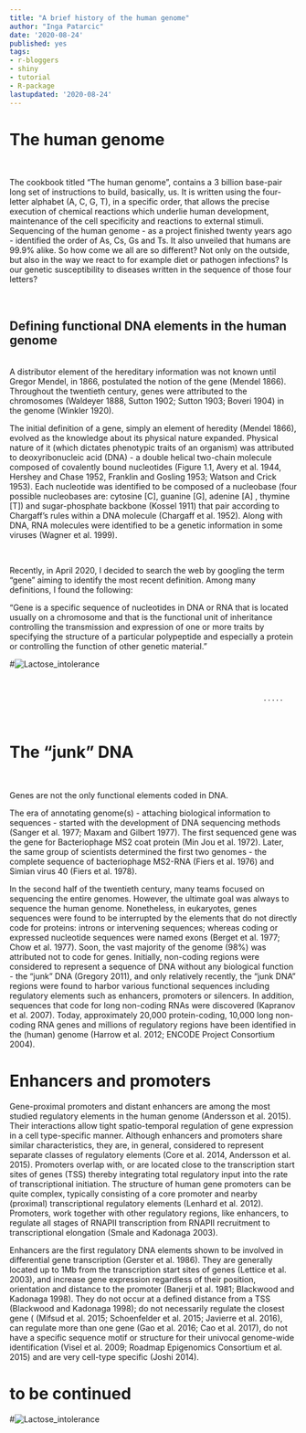 ```yaml
---
title: "A brief history of the human genome"
author: "Inga Patarcic"
date: '2020-08-24'
published: yes
tags:
- r-bloggers
- shiny
- tutorial
- R-package
lastupdated: '2020-08-24'
---
```


 
  
# The human genome 
<br />
  
The cookbook titled “The human genome”, contains a 3 billion base-pair long set of instructions to build, basically, us. It is written using the four-letter alphabet (A, C, G, T), in a specific order, that allows the precise execution of chemical reactions which underlie human development, maintenance of the cell specificity and reactions to external stimuli. Sequencing of the human genome - as a project finished twenty years ago - identified the order of As, Cs, Gs and Ts. It also unveiled that humans are 99.9% alike. So how come we all are so different? Not only on the outside, but also in the way we react to for example diet or pathogen infections? Is our genetic susceptibility to diseases written in the sequence of those four letters?


  
<br />
  
## Defining functional DNA elements in the human genome
<br />
A distributor element of the hereditary information was not known until Gregor Mendel, in 1866, postulated the notion of the gene (Mendel 1866). Throughout the twentieth century, genes were attributed to the chromosomes (Waldeyer 1888, Sutton 1902; Sutton 1903; Boveri 1904) in the genome (Winkler 1920). 
<br />

The initial definition of a gene, simply an element of heredity (Mendel 1866), evolved as the knowledge about its physical nature expanded. Physical nature of it (which dictates phenotypic traits of an organism) was attributed to deoxyribonucleic acid (DNA) - a double helical two-chain molecule composed of covalently bound nucleotides (Figure 1.1, Avery et al. 1944, Hershey and Chase 1952, Franklin and Gosling 1953; Watson and Crick 1953). Each nucleotide was identified to be composed of a nucleobase (four possible nucleobases are: cytosine [C], guanine [G], adenine [A] , thymine [T]) and sugar-phosphate backbone (Kossel 1911) that  pair according to Chargaff’s rules within a DNA molecule (Chargaff et al. 1952). Along with DNA, RNA molecules were identified to be a genetic information in some viruses (Wagner et al. 1999).
 

<br />



Recently, in April 2020, I decided to search the web by googling the term “gene” aiming to identify the most recent definition. Among many definitions, I found the following:

“Gene is a specific sequence of nucleotides in DNA or RNA that is located usually on a chromosome and that is the functional unit of inheritance controlling the transmission and expression of one or more traits by specifying the structure of a particular polypeptide and especially a protein or controlling the function of other genetic material.”

#![Lactose_intolerance](/myDNA/img/li1.jpg)

<br />

                                                                  .....
                                                                  
                                                                  
 <br />       
 
# The “junk” DNA
<br />

Genes are not the only functional elements coded in DNA. 

The era of annotating genome(s) - attaching biological information to sequences - started with the development of DNA sequencing methods (Sanger et al. 1977; Maxam and Gilbert 1977). The first sequenced gene was the gene for Bacteriophage MS2 coat protein (Min Jou et al. 1972). Later, the same group of scientists determined the first two genomes - the complete sequence of bacteriophage MS2-RNA (Fiers et al. 1976) and Simian virus 40 (Fiers et al. 1978). 

In the second half of the twentieth century, many teams focused on sequencing the entire genomes. However, the ultimate goal was always to sequence the human genome. Nonetheless, in eukaryotes, genes sequences were found to be interrupted by the elements that do not directly code for proteins: introns or intervening sequences; whereas coding or expressed nucleotide sequences were named exons (Berget et al. 1977; Chow et al. 1977). Soon, the vast majority of the genome (98%) was attributed not to code for genes. Initially, non-coding regions were considered to represent a sequence of DNA without any biological function  - the “junk” DNA (Gregory 2011), and only relatively recently, the “junk DNA” regions were found to harbor various functional sequences including regulatory elements such as enhancers, promoters or silencers. In addition, sequences that code for long non-coding RNAs were discovered (Kapranov et al. 2007). Today, approximately 20,000 protein-coding, 10,000 long non-coding RNA genes and millions of regulatory regions have been identified in the (human) genome (Harrow et al. 2012;  ENCODE Project Consortium 2004). 


# Enhancers and promoters 


Gene-proximal promoters and distant enhancers are among the most studied regulatory elements in the human genome (Andersson et al. 2015). Their interactions allow tight spatio-temporal regulation of gene expression in a cell type-specific manner. Although enhancers and promoters share similar characteristics, they are, in general, considered to represent separate classes of regulatory elements (Core et al. 2014, Andersson et al. 2015). Promoters overlap with, or are located close to the transcription start sites of genes (TSS) thereby integrating total regulatory input into the rate of transcriptional initiation. The structure of human gene promoters can be quite complex, typically consisting of  a core promoter and nearby (proximal) transcriptional regulatory elements (Lenhard et al. 2012). Promoters, work together with other regulatory regions, like enhancers, to regulate all stages of RNAPII transcription from RNAPII recruitment to transcriptional elongation (Smale and Kadonaga 2003). 

Enhancers are the first regulatory DNA elements shown to be involved in differential gene transcription (Gerster et al. 1986). They are generally located up to 1Mb from the transcription start sites of genes (Lettice et al. 2003), and increase gene expression regardless of their position, orientation and distance to the promoter (Banerji et al. 1981; Blackwood and Kadonaga 1998). They do not occur at a defined distance from a TSS (Blackwood and Kadonaga 1998); do not necessarily regulate the closest gene ( (Mifsud et al. 2015; Schoenfelder et al. 2015; Javierre et al. 2016), can regulate more than one gene (Gao et al. 2016; Cao et al. 2017), do not have a specific sequence motif or structure for their univocal genome-wide identification (Visel et al. 2009; Roadmap Epigenomics Consortium et al. 2015) and are very cell-type specific (Joshi 2014). 


# to be continued


#![Lactose_intolerance](/myDNA/img/li1.jpg)

